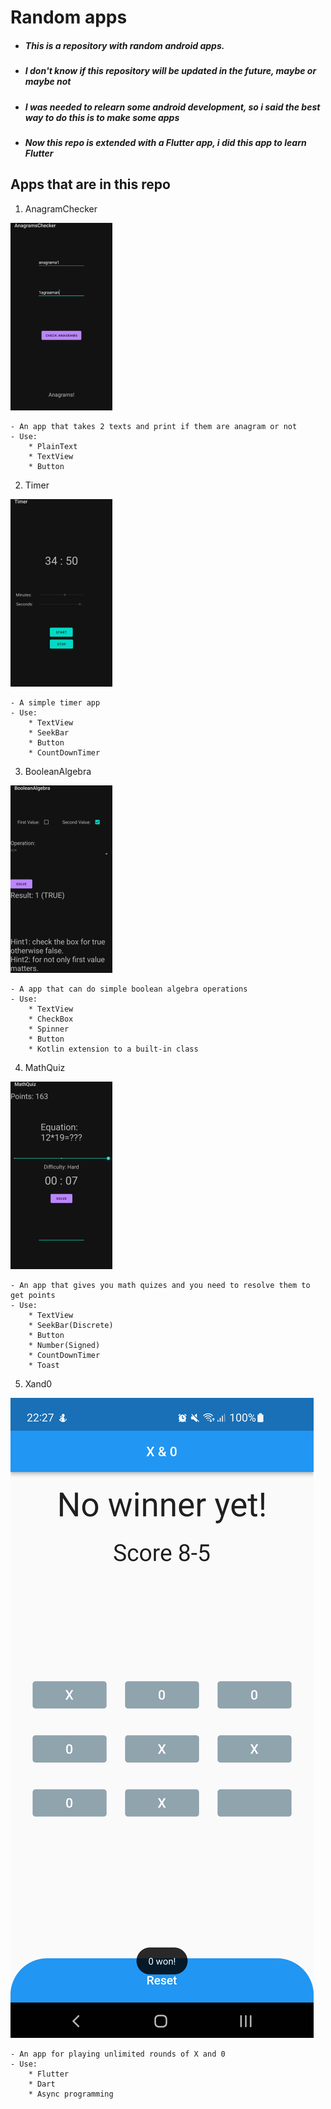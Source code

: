 # Random apps

- ##### This is a repository with random android apps.
- ##### I don't know if this repository will be updated in the future, maybe or maybe not
- ##### I was needed to relearn some android development, so i said the best way to do this is to make some apps
- ##### Now this repo is extended with a Flutter app, i did this app to learn Flutter

## Apps that are in this repo

1. AnagramChecker

![anagrams](images/anagrams_screenshot.png)

    - An app that takes 2 texts and print if them are anagram or not
    - Use: 
        * PlainText
        * TextView
        * Button

2. Timer

![timer](images/timer_screenshot.png)

    - A simple timer app
    - Use: 
        * TextView
        * SeekBar
        * Button
        * CountDownTimer

3. BooleanAlgebra

![algebra](images/algebra_screenshot.png)

    - A app that can do simple boolean algebra operations
    - Use: 
        * TextView
        * CheckBox
        * Spinner
        * Button
        * Kotlin extension to a built-in class

4. MathQuiz

![math](images/math_screenshot.png)

    - An app that gives you math quizes and you need to resolve them to get points
    - Use: 
        * TextView
        * SeekBar(Discrete)
        * Button
        * Number(Signed)
        * CountDownTimer
        * Toast

5. Xand0

![xand0](images/xand0_screenshot.png)

    - An app for playing unlimited rounds of X and 0
    - Use:
        * Flutter
        * Dart
        * Async programming
